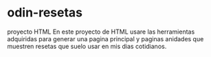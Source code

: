 # odin-resetas
proyecto HTML
En este proyecto de HTML usare las herramientas adquiridas para generar una pagina principal y paginas anidades que muestren resetas que suelo usar en mis dias cotidianos.

